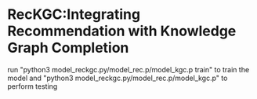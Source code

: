 # RecKGC:Integrating Recommendation with Knowledge Graph Completion
run "python3 model_reckgc.py/model_rec.p/model_kgc.p train" to train the model and "python3 model_reckgc.py/model_rec.p/model_kgc.p" to perform testing 
